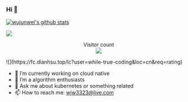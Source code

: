 ### Hi 👋

[![wujunwei's github stats](https://github-readme-stats.vercel.app/api?username=wujunwei)](https://github.com/anuraghazra/github-readme-stats)

<a href=#><img src="contributions.svg"></a>

<p align="center"> 
  Visitor count<br>
  <img src="https://profile-counter.glitch.me/wujunwei/count.svg" />
</p>
![](https://fc.dianhsu.top/lc?user=while-true-coding&loc=cn&req=rating)

- 🔭 I’m currently working on cloud native
- 🌱 I’m a algorithm enthusiasts
- 💬 Ask me about kubernetes or something related
- 📫 How to reach me: wjw3323@live.com

